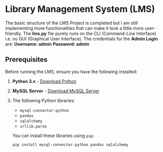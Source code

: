 # Library Management System (LMS)

The basic structure of the LMS Project is completed but I am still implementing more functionalities that can make it look a little more user-friendly. The **lms.py** file purely runs on the CLI (Command-Line Interface) i.e. no GUI (Graphical User Interface). The credentials for the **Admin Login** are:
**Username: admin**
**Password: admin**

## Prerequisites

Before running the LMS, ensure you have the following installed:

1. **Python 3.x** - [Download Python](https://www.python.org/downloads/)
2. **MySQL Server** - [Download MySQL Server](https://dev.mysql.com/downloads/installer/)
3. The following Python libraries:
   - `mysql-connector-python`
   - `pandas`
   - `sqlalchemy`
   - `urllib.parse`

   You can install these libraries using `pip`:

   ```sh
   pip install mysql-connector-python pandas sqlalchemy